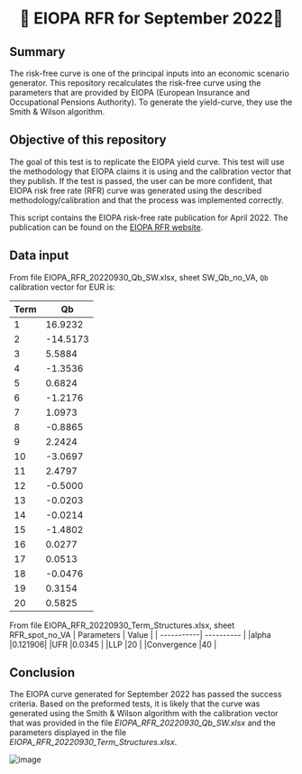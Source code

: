 <h1 align="center" style="border-botom: none">
  <b>
    🐍 EIOPA RFR for September 2022🐍     
  </b>
</h1>

## Summary
The risk-free curve is one of the principal inputs into an economic scenario generator. This repository recalculates the risk-free curve using the parameters that are provided by EIOPA (European Insurance and Occupational Pensions Authority). To generate the yield-curve, they use the Smith & Wilson algorithm.

## Objective of this repository

The goal of this test is to replicate the EIOPA yield curve. This test will use the methodology that EIOPA claims it is using and the calibration vector that they publish. If the test is passed, the user can be more confident, that EIOPA risk free rate (RFR) curve was generated using the described methodology/calibration and that the process was implemented correctly. 

This script contains the EIOPA risk-free rate publication for April 2022. The publication can be found on the [EIOPA RFR website](https://www.eiopa.europa.eu/tools-and-data/risk-free-interest-rate-term-structures_en).

## Data input
From file EIOPA_RFR_20220930_Qb_SW.xlsx, sheet SW_Qb_no_VA, `Qb` calibration vector for EUR is: 

| Term       | Qb         | 
| -----------| ---------- | 
|1|	 16.9232| 
|2|	-14.5173 |
|3|	 5.5884 |
|4|	-1.3536 |
|5|	 0.6824 |
|6|	-1.2176 |
|7|	 1.0973 |
|8|	-0.8865 |
|9|	 2.2424 |
|10|	-3.0697 |
|11|	 2.4797 |
|12|	-0.5000 |
|13|	-0.0203 |
|14|	-0.0214 |
|15|	-1.4802 |
|16|	 0.0277 |
|17|	 0.0513 |
|18|	-0.0476 |
|19|	 0.3154 |
|20|	 0.5825 |

From file EIOPA_RFR_20220930_Term_Structures.xlsx, sheet RFR_spot_no_VA
| Parameters  | Value     | 
| -----------| ---------- | 
|alpha	|0.121906|
|UFR	|0.0345 |
|LLP	|20 |
|Convergence	|40 |

## Conclusion

The EIOPA curve generated for September 2022 has passed the success criteria. Based on the preformed tests, it is likely that the curve was generated using the Smith & Wilson algorithm with the calibration vector that was provided in the file *EIOPA_RFR_20220930_Qb_SW.xlsx* and the parameters displayed in the file *EIOPA_RFR_20220930_Term_Structures.xlsx*.

![image](https://user-images.githubusercontent.com/95974474/210177914-2172ec64-7b50-4d0b-970b-bfa398b70e75.png)
